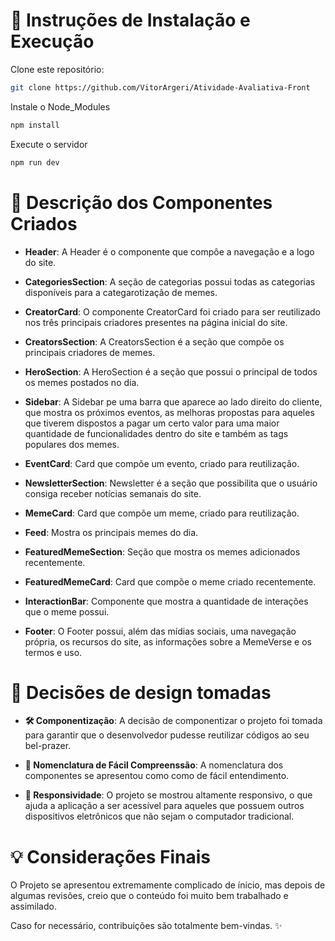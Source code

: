 # 🚀 Instruções de Instalação e Execução

Clone este repositório:
```bash
git clone https://github.com/VitorArgeri/Atividade-Avaliativa-Front
```

Instale o Node_Modules
```bash
npm install
```

Execute o servidor
```bash
npm run dev
```

# 🧩 Descrição dos Componentes Criados

- **Header**: A Header é o componente que compôe a navegação e a logo do site.

- **CategoriesSection**: A seção de categorias possui todas as categorias disponíveis para a categarotização de memes.

- **CreatorCard**: O componente CreatorCard foi criado para ser reutilizado nos três principais criadores presentes na página inicial do site.

- **CreatorsSection**: A CreatorsSection é a seção que compõe os principais criadores de memes.

- **HeroSection**: A HeroSection é a seção que possui o principal de todos os memes postados no dia.

- **Sidebar**: A Sidebar pe uma barra que aparece ao lado direito do cliente, que mostra os próximos eventos, as melhoras propostas para aqueles que tiverem dispostos a pagar um certo valor para uma maior quantidade de funcionalidades dentro do site e também as tags populares dos memes.

- **EventCard**: Card que compõe um evento, criado para reutilização. 

- **NewsletterSection**: Newsletter é a seção que possibilita que o usuário consiga receber notícias semanais do site.

- **MemeCard**: Card que compõe um meme, criado para reutilização. 

- **Feed**: Mostra os principais memes do dia.

- **FeaturedMemeSection**: Seção que mostra os memes adicionados recentemente.

- **FeaturedMemeCard**: Card que compõe o meme criado recentemente.

- **InteractionBar**: Componente que mostra a quantidade de interações que o meme possui.

- **Footer**: O Footer possui, além das mídias sociais, uma navegação própria, os recursos do site, as informações sobre a MemeVerse e os termos e uso.

# 🎨 Decisões de design tomadas

- **🛠️ Componentização**: A decisão de componentizar o projeto foi tomada para garantir que o desenvolvedor pudesse reutilizar códigos ao seu bel-prazer.

- **📖 Nomenclatura de Fácil Compreenssão**: A nomenclatura dos componentes se apresentou como como de fácil entendimento.

- **📱 Responsividade**: O projeto se mostrou altamente responsivo, o que ajuda a aplicação a ser acessível para aqueles que possuem outros dispositivos eletrônicos que não sejam o computador tradicional.

# 💡 Considerações Finais

O Projeto se apresentou extremamente complicado de ínicio, mas depois de algumas revisões, creio que o conteúdo foi muito bem trabalhado e assimilado.

Caso for necessário, contribuições são totalmente bem-vindas. ✨
